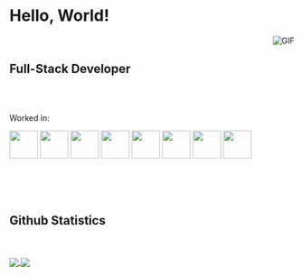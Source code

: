     
# Hello, World!
  <img align="right" alt="GIF" src="https://i.pinimg.com/originals/89/58/85/895885b8f69a019e7f9b5a21203ef3ed.gif" />
<br> 

## Full-Stack Developer

<br/>
<br>


Worked in:

<code><a href="https://www.docker.com/" target="_blank"><img height="50" src="https://www.vectorlogo.zone/logos/docker/docker-ar21.svg"></a></code>
<code><a href="https://www.mongodb.com/" target="_blank"><img height="50" src="https://www.vectorlogo.zone/logos/mongodb/mongodb-ar21.svg"></a></code>
<code><a href="https://https://www.typescriptlang.org/"><img height="50" src="https://www.vectorlogo.zone/logos/typescriptlang/typescriptlang-ar21.svg"></a></code>
<code><a href="https://unity.com/"><img height="50" src="https://www.vectorlogo.zone/logos/unity3d/unity3d-ar21.svg"></a></code>
<code><a href="https://reactjs.org/" target="_blank"><img height="50" src="https://www.vectorlogo.zone/logos/reactjs/reactjs-ar21.svg"></a></code>
<code><a href="https:///" target="_blank"><img height="50" src="https://www.vectorlogo.zone/logos/linux/linux-ar21.svg"></a></code>
<code><a href="https://spring.io/" target="_blank"><img height="50" src="https://www.vectorlogo.zone/logos/springio/springio-ar21.svg"></a></code>
<code><a href="https://www.python.org/" target="_blank"><img height="50" src="https://www.vectorlogo.zone/logos/python/python-ar21.svg"></a></code>

</div>
<br>
<br>
<br>

  <h2 align="left"> Github Statistics</h2>
  <br>
  

<br>
<div>
  <div align="left"> 
     <a href="">
      <img align="center" src="https://github-readme-stats-sigma-five.vercel.app/api?username=IvanMijic0&show_icons=true&include_all_commits=true&count_private=true&theme=react&line_height=40" />
    </a>
    <a href="">
      <img align="center" src="https://github-readme-stats.vercel.app/api/top-langs/?username=IvanMijic0&theme=react&line_height=40&hide=jupyter%20notebook"/>
    </a>
</div
<br/>

